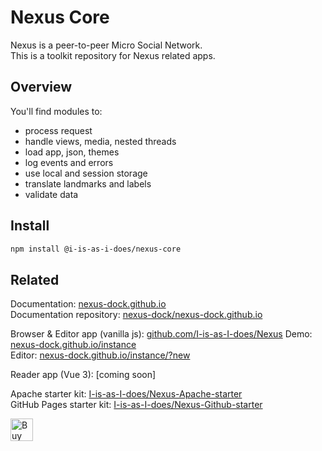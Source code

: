 # Nexus Core

Nexus is a peer-to-peer Micro Social Network.  
This is a toolkit repository for Nexus related apps.

## Overview

You'll find modules to:

- process request
- handle views, media, nested threads
- load app, json, themes
- log events and errors
- use local and session storage
- translate landmarks and labels
- validate data

## Install

```bash
npm install @i-is-as-i-does/nexus-core
```

## Related

Documentation: [nexus-dock.github.io](https://nexus-dock.github.io/)  
Documentation repository: [nexus-dock/nexus-dock.github.io](https://github.com/nexus-dock/nexus-dock.github.io)  

Browser & Editor app (vanilla js): [github.com/I-is-as-I-does/Nexus](https://github.com/I-is-as-I-does/Nexus)
Demo: [nexus-dock.github.io/instance](https://nexus-dock.github.io/instance)  
Editor: [nexus-dock.github.io/instance/?new](https://nexus-dock.github.io/instance/?new)  

Reader app (Vue 3): [coming soon]
  
Apache starter kit: [I-is-as-I-does/Nexus-Apache-starter](https://github.com/I-is-as-I-does/Nexus-Apache-starter)  
GitHub Pages starter kit: [I-is-as-I-does/Nexus-Github-starter](https://github.com/I-is-as-I-does/Nexus-Github-starter)

<a href='https://ko-fi.com/I2I17EOYP' target='_blank'><img height='36' style='border:0px;height:36px;' src='https://cdn.ko-fi.com/cdn/kofi2.png?v=3' border='0' alt='Buy Me a Coffee at ko-fi.com' /></a>